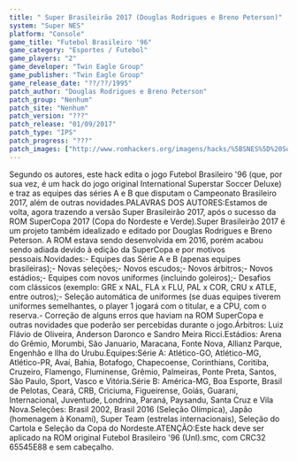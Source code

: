 ```yaml
---
title: " Super Brasileirão 2017 (Douglas Rodrigues e Breno Peterson)"
system: "Super NES"
platform: "Console"
game_title: "Futebol Brasileiro '96"
game_category: "Esportes / Futebol"
game_players: "2"
game_developer: "Twin Eagle Group"
game_publisher: "Twin Eagle Group"
game_release_date: "??/??/1995"
patch_author: "Douglas Rodrigues e Breno Peterson"
patch_group: "Nenhum"
patch_site: "Nenhum"
patch_version: "???"
patch_release: "01/09/2017"
patch_type: "IPS"
patch_progress: "???"
patch_images: ["http://www.romhackers.org/imagens/hacks/%5BSNES%5D%20Super%20Brasileir%C3%A3o%202017%20-%20Douglas%20Rodrigues%20e%20Breno%20Peterson%20-%201.png","http://www.romhackers.org/imagens/hacks/%5BSNES%5D%20Super%20Brasileir%C3%A3o%202017%20-%20Douglas%20Rodrigues%20e%20Breno%20Peterson%20-%202.png","http://www.romhackers.org/imagens/hacks/%5BSNES%5D%20Super%20Brasileir%C3%A3o%202017%20-%20Douglas%20Rodrigues%20e%20Breno%20Peterson%20-%203.png"]
---
```

Segundo os autores, este hack edita o jogo Futebol Brasileiro '96 (que, por sua vez, é um hack do jogo original International Superstar Soccer Deluxe) e traz as equipes das séries A e B que disputam o Campeonato Brasileiro 2017, além de outras novidades.PALAVRAS DOS AUTORES:Estamos de volta, agora trazendo a versão Super Brasileirão 2017, após o sucesso da ROM SuperCopa 2017 (Copa do Nordeste e Verde).Super Brasileirão 2017 é um projeto também idealizado e editado por Douglas Rodrigues e Breno Peterson. A ROM estava sendo desenvolvida em 2016, porém acabou sendo adiada devido à edição da SuperCopa e por motivos pessoais.Novidades:- Equipes das Série A e B (apenas equipes brasileiras);- Novas seleções;- Novos escudos;- Novos árbitros;- Novos estádios;- Equipes com novos uniformes (incluindo goleiros);- Desafios com clássicos (exemplo: GRE x NAL, FLA x FLU, PAL x COR, CRU x ATLE, entre outros);- Seleção automática de uniformes (se duas equipes tiverem uniformes semelhantes, o player 1 jogará com o titular, e a CPU, com o reserva.- Correção de alguns erros que haviam na ROM SuperCopa e outras novidades que poderão ser percebidas durante o jogo.Árbitros: Luiz Flávio de Oliveira, Anderson Daronco e Sandro Meira Ricci.Estádios: Arena do Grêmio, Morumbi, São Januario, Maracana, Fonte Nova, Allianz Parque, Engenhão e Ilha do Urubu.Equipes:Série A: Atlético-GO, Atlético-MG, Atlético-PR, Avaí, Bahia, Botafogo, Chapecoense, Corinthians, Coritiba, Cruzeiro, Flamengo, Fluminense, Grêmio, Palmeiras, Ponte Preta, Santos, São Paulo, Sport, Vasco e Vitória.Série B: América-MG, Boa Esporte, Brasil de Pelotas, Ceará, CRB, Criciuma, Figueirense, Goiás, Guarani, Internacional, Juventude, Londrina, Paraná, Paysandu, Santa Cruz e Vila Nova.Seleções: Brasil 2002, Brasil 2016 (Seleção Olímpica), Japão (homenagem à Konami), Super Team (estrelas internacionais), Seleção do Cartola e Seleção da Copa do Nordeste.ATENÇÃO:Este hack deve ser aplicado na ROM original Futebol Brasileiro '96 (Unl).smc, com CRC32 65545E88 e sem cabeçalho.